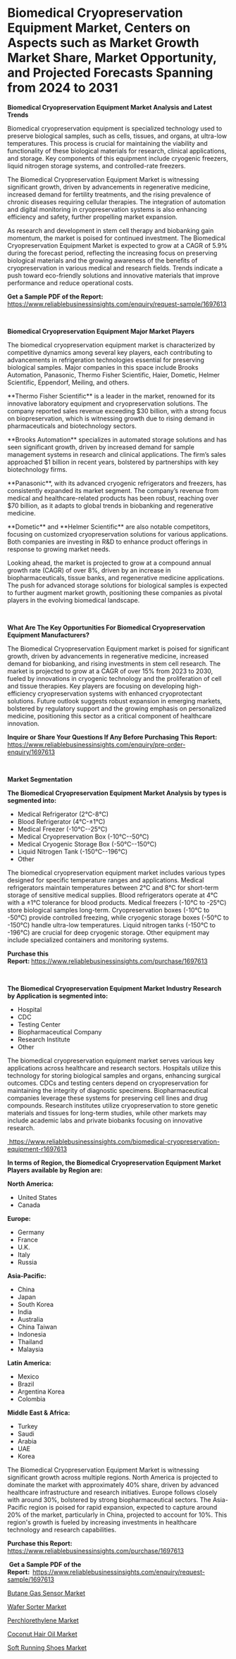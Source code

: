 <p><h1>Biomedical Cryopreservation Equipment Market, Centers on Aspects such as Market Growth Market Share, Market Opportunity, and Projected Forecasts Spanning from 2024 to 2031</h1></p><p><strong>Biomedical Cryopreservation Equipment Market Analysis and Latest Trends</strong></p>
<p><p>Biomedical cryopreservation equipment is specialized technology used to preserve biological samples, such as cells, tissues, and organs, at ultra-low temperatures. This process is crucial for maintaining the viability and functionality of these biological materials for research, clinical applications, and storage. Key components of this equipment include cryogenic freezers, liquid nitrogen storage systems, and controlled-rate freezers.</p><p>The Biomedical Cryopreservation Equipment Market is witnessing significant growth, driven by advancements in regenerative medicine, increased demand for fertility treatments, and the rising prevalence of chronic diseases requiring cellular therapies. The integration of automation and digital monitoring in cryopreservation systems is also enhancing efficiency and safety, further propelling market expansion. </p><p>As research and development in stem cell therapy and biobanking gain momentum, the market is poised for continued investment. The Biomedical Cryopreservation Equipment Market is expected to grow at a CAGR of 5.9% during the forecast period, reflecting the increasing focus on preserving biological materials and the growing awareness of the benefits of cryopreservation in various medical and research fields. Trends indicate a push toward eco-friendly solutions and innovative materials that improve performance and reduce operational costs.</p></p>
<p><strong>Get a Sample PDF of the Report:&nbsp;</strong> <a href="https://www.reliablebusinessinsights.com/enquiry/request-sample/1697613?utm_campaign=63&utm_medium=2&utm_source=Github&utm_content=ia&utm_term=12122024&utm_id=biomedical-cryopreservation-equipment">https://www.reliablebusinessinsights.com/enquiry/request-sample/1697613</a></p>
<p>&nbsp;</p>
<p><strong>Biomedical Cryopreservation Equipment Major Market Players</strong></p>
<p><p>The biomedical cryopreservation equipment market is characterized by competitive dynamics among several key players, each contributing to advancements in refrigeration technologies essential for preserving biological samples. Major companies in this space include Brooks Automation, Panasonic, Thermo Fisher Scientific, Haier, Dometic, Helmer Scientific, Eppendorf, Meiling, and others.</p><p>**Thermo Fisher Scientific** is a leader in the market, renowned for its innovative laboratory equipment and cryopreservation solutions. The company reported sales revenue exceeding $30 billion, with a strong focus on biopreservation, which is witnessing growth due to rising demand in pharmaceuticals and biotechnology sectors.</p><p>**Brooks Automation** specializes in automated storage solutions and has seen significant growth, driven by increased demand for sample management systems in research and clinical applications. The firm’s sales approached $1 billion in recent years, bolstered by partnerships with key biotechnology firms.</p><p>**Panasonic**, with its advanced cryogenic refrigerators and freezers, has consistently expanded its market segment. The company’s revenue from medical and healthcare-related products has been robust, reaching over $70 billion, as it adapts to global trends in biobanking and regenerative medicine.</p><p>**Dometic** and **Helmer Scientific** are also notable competitors, focusing on customized cryopreservation solutions for various applications. Both companies are investing in R&D to enhance product offerings in response to growing market needs.</p><p>Looking ahead, the market is projected to grow at a compound annual growth rate (CAGR) of over 8%, driven by an increase in biopharmaceuticals, tissue banks, and regenerative medicine applications. The push for advanced storage solutions for biological samples is expected to further augment market growth, positioning these companies as pivotal players in the evolving biomedical landscape.</p></p>
<p>&nbsp;</p>
<p><strong>What Are The Key Opportunities For Biomedical Cryopreservation Equipment Manufacturers?</strong></p>
<p><p>The Biomedical Cryopreservation Equipment market is poised for significant growth, driven by advancements in regenerative medicine, increased demand for biobanking, and rising investments in stem cell research. The market is projected to grow at a CAGR of over 15% from 2023 to 2030, fueled by innovations in cryogenic technology and the proliferation of cell and tissue therapies. Key players are focusing on developing high-efficiency cryopreservation systems with enhanced cryoprotectant solutions. Future outlook suggests robust expansion in emerging markets, bolstered by regulatory support and the growing emphasis on personalized medicine, positioning this sector as a critical component of healthcare innovation.</p></p>
<p><strong>Inquire or Share Your Questions If Any Before Purchasing This Report:</strong> <a href="https://www.reliablebusinessinsights.com/enquiry/pre-order-enquiry/1697613?utm_campaign=63&utm_medium=2&utm_source=Github&utm_content=ia&utm_term=12122024&utm_id=biomedical-cryopreservation-equipment">https://www.reliablebusinessinsights.com/enquiry/pre-order-enquiry/1697613</a></p>
<p>&nbsp;</p>
<p><strong>Market Segmentation</strong></p>
<p><strong>The Biomedical Cryopreservation Equipment Market Analysis by types is segmented into:</strong></p>
<p><ul><li>Medical Refrigerator (2℃-8℃)</li><li>Blood Refrigerator (4℃-±1℃)</li><li>Medical Freezer (-10℃--25℃)</li><li>Medical Cryopreservation Box (-10℃--50℃)</li><li>Medical Cryogenic Storage Box (-50℃--150℃)</li><li>Liquid Nitrogen Tank (-150℃--196℃)</li><li>Other</li></ul></p>
<p><p>The biomedical cryopreservation equipment market includes various types designed for specific temperature ranges and applications. Medical refrigerators maintain temperatures between 2℃ and 8℃ for short-term storage of sensitive medical supplies. Blood refrigerators operate at 4℃ with a ±1℃ tolerance for blood products. Medical freezers (-10℃ to -25℃) store biological samples long-term. Cryopreservation boxes (-10℃ to -50℃) provide controlled freezing, while cryogenic storage boxes (-50℃ to -150℃) handle ultra-low temperatures. Liquid nitrogen tanks (-150℃ to -196℃) are crucial for deep cryogenic storage. Other equipment may include specialized containers and monitoring systems.</p></p>
<p><strong>Purchase this Report:&nbsp;</strong><a href="https://www.reliablebusinessinsights.com/purchase/1697613?utm_campaign=63&utm_medium=2&utm_source=Github&utm_content=ia&utm_term=12122024&utm_id=biomedical-cryopreservation-equipment">https://www.reliablebusinessinsights.com/purchase/1697613</a></p>
<p>&nbsp;</p>
<p><strong>The Biomedical Cryopreservation Equipment Market Industry Research by Application is segmented into:</strong></p>
<p><ul><li>Hospital</li><li>CDC</li><li>Testing Center</li><li>Biopharmaceutical Company</li><li>Research Institute</li><li>Other</li></ul></p>
<p><p>The biomedical cryopreservation equipment market serves various key applications across healthcare and research sectors. Hospitals utilize this technology for storing biological samples and organs, enhancing surgical outcomes. CDCs and testing centers depend on cryopreservation for maintaining the integrity of diagnostic specimens. Biopharmaceutical companies leverage these systems for preserving cell lines and drug compounds. Research institutes utilize cryopreservation to store genetic materials and tissues for long-term studies, while other markets may include academic labs and private biobanks focusing on innovative research.</p></p>
<p><a href="https://www.reliablebusinessinsights.com/biomedical-cryopreservation-equipment-r1697613?utm_campaign=63&utm_medium=2&utm_source=Github&utm_content=ia&utm_term=12122024&utm_id=biomedical-cryopreservation-equipment">&nbsp;https://www.reliablebusinessinsights.com/biomedical-cryopreservation-equipment-r1697613</a></p>
<p><strong>In terms of Region, the Biomedical Cryopreservation Equipment Market Players available by Region are:</strong></p>
<p>
    <p> <strong> North America: </strong>
        <ul>
            <li>United States</li>
            <li>Canada</li>
        </ul>
        </p> 
    <p> <strong> Europe: </strong>
        <ul>
            <li>Germany</li>
            <li>France</li>
            <li>U.K.</li>
            <li>Italy</li>
            <li>Russia</li>
        </ul>
        </p> 
    <p> <strong> Asia-Pacific: </strong>
        <ul>
            <li>China</li>
            <li>Japan</li>
            <li>South Korea</li>
            <li>India</li>
            <li>Australia</li>
            <li>China Taiwan</li>
            <li>Indonesia</li>
            <li>Thailand</li>
            <li>Malaysia</li>
        </ul>
        </p> 
    <p> <strong> Latin America: </strong>
        <ul>
            <li>Mexico</li>
            <li>Brazil</li>
            <li>Argentina Korea</li>
            <li>Colombia</li>
        </ul>
        </p> 
    <p> <strong> Middle East & Africa: </strong>
        <ul>
            <li>Turkey</li>
            <li>Saudi</li>
            <li>Arabia</li>
            <li>UAE</li>
            <li>Korea</li>
        </ul>
    </p>
    </p>
<p><p>The Biomedical Cryopreservation Equipment Market is witnessing significant growth across multiple regions. North America is projected to dominate the market with approximately 40% share, driven by advanced healthcare infrastructure and research initiatives. Europe follows closely with around 30%, bolstered by strong biopharmaceutical sectors. The Asia-Pacific region is poised for rapid expansion, expected to capture around 20% of the market, particularly in China, projected to account for 10%. This region's growth is fueled by increasing investments in healthcare technology and research capabilities.</p></p>
<p><strong>Purchase this Report: </strong><a href="https://www.reliablebusinessinsights.com/purchase/1697613?utm_campaign=63&utm_medium=2&utm_source=Github&utm_content=ia&utm_term=12122024&utm_id=biomedical-cryopreservation-equipment">https://www.reliablebusinessinsights.com/purchase/1697613</a></p>
<p>&nbsp;<strong>Get a Sample PDF of the Report:&nbsp;&nbsp;</strong><a href="https://www.reliablebusinessinsights.com/enquiry/request-sample/1697613?utm_campaign=63&utm_medium=2&utm_source=Github&utm_content=ia&utm_term=12122024&utm_id=biomedical-cryopreservation-equipment">https://www.reliablebusinessinsights.com/enquiry/request-sample/1697613</a></p>
<p><strong></strong></p>
<p><p><a href="https://www.linkedin.com/pulse/p-factrackr-ho6he?utm_campaign=63&utm_medium=2&utm_source=Github&utm_content=ia&utm_term=12122024&utm_id=biomedical-cryopreservation-equipment">Butane Gas Sensor Market</a></p><p><a href="https://github.com/WashimHussain441/Market-Research-Report-List-1/blob/main/wafer-sorter-market.md?utm_campaign=63&utm_medium=2&utm_source=Github&utm_content=ia&utm_term=12122024&utm_id=biomedical-cryopreservation-equipment">Wafer Sorter Market</a></p><p><a href="https://www.linkedin.com/pulse/p-factrackr-ho6he?utm_campaign=63&utm_medium=2&utm_source=Github&utm_content=ia&utm_term=12122024&utm_id=biomedical-cryopreservation-equipment">Perchlorethylene Market</a></p><p><a href="https://www.linkedin.com/pulse/c-hannibex-sqmmf?utm_campaign=63&utm_medium=2&utm_source=Github&utm_content=ia&utm_term=12122024&utm_id=biomedical-cryopreservation-equipment">Coconut Hair Oil Market</a></p><p><a href="https://github.com/manesros8/Market-Research-Report-List-1/blob/main/soft-running-shoes-market.md?utm_campaign=63&utm_medium=2&utm_source=Github&utm_content=ia&utm_term=12122024&utm_id=biomedical-cryopreservation-equipment">Soft Running Shoes Market</a></p></p>
